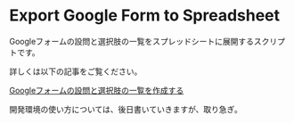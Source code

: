 # Export Google Form to Spreadsheet
Googleフォームの設問と選択肢の一覧をスプレッドシートに展開するスクリプトです。

詳しくは以下の記事をご覧ください。

[Googleフォームの設問と選択肢の一覧を作成する](https://zenn.dev/kwaka1208/articles/export-form-to-spreadsheet)

開発環境の使い方については、後日書いていきますが、取り急ぎ。